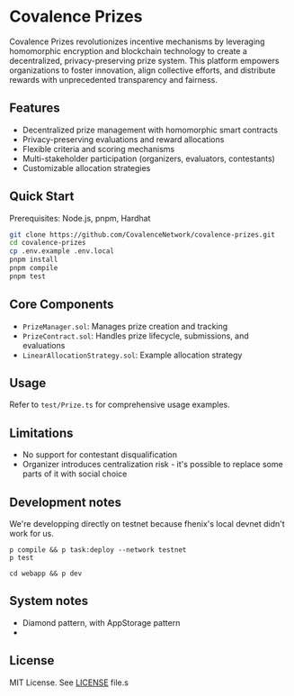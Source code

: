 # Covalence Prizes

Covalence Prizes revolutionizes incentive mechanisms by leveraging homomorphic encryption and blockchain technology to create a decentralized, privacy-preserving prize system. This platform empowers organizations to foster innovation, align collective efforts, and distribute rewards with unprecedented transparency and fairness.

## Features

- Decentralized prize management with homomorphic smart contracts
- Privacy-preserving evaluations and reward allocations
- Flexible criteria and scoring mechanisms
- Multi-stakeholder participation (organizers, evaluators, contestants)
- Customizable allocation strategies

## Quick Start

Prerequisites: Node.js, pnpm, Hardhat

```bash
git clone https://github.com/CovalenceNetwork/covalence-prizes.git
cd covalence-prizes
cp .env.example .env.local
pnpm install
pnpm compile
pnpm test
```

## Core Components

- `PrizeManager.sol`: Manages prize creation and tracking
- `PrizeContract.sol`: Handles prize lifecycle, submissions, and evaluations
- `LinearAllocationStrategy.sol`: Example allocation strategy

## Usage

Refer to `test/Prize.ts` for comprehensive usage examples.

## Limitations

- No support for contestant disqualification
- Organizer introduces centralization risk - it's possible to replace some parts of it with social choice

## Development notes

We're developping directly on testnet because fhenix's local devnet didn't work for us.

```
p compile && p task:deploy --network testnet
p test
```

```
cd webapp && p dev
```

## System notes

- Diamond pattern, with AppStorage pattern
-

## License

MIT License. See [LICENSE](LICENSE) file.s
